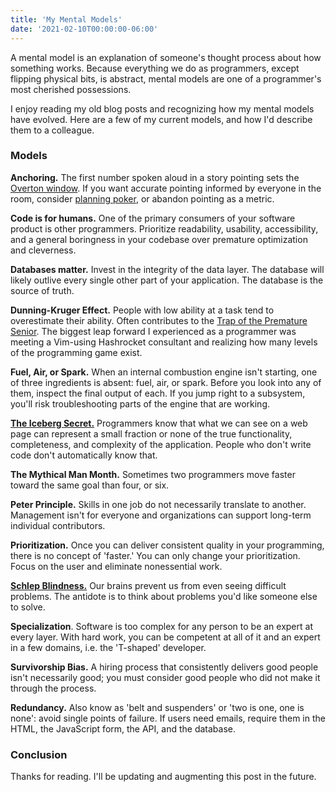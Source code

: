 ```yaml
---
title: 'My Mental Models'
date: '2021-02-10T00:00:00-06:00'
---
```


A mental model is an explanation of someone's thought process about how
something works. Because everything we do as programmers, except flipping
physical bits, is abstract, mental models are one of a programmer's most
cherished possessions.

I enjoy reading my old blog posts and recognizing how my mental models have
evolved. Here are a few of my current models, and how I'd describe them to a
colleague.

### Models

**Anchoring.** The first number spoken aloud in a story pointing sets the
[Overton window][overton]. If you want accurate pointing informed by everyone
in the room, consider [planning poker][poker], or abandon pointing as a metric.

**Code is for humans.** One of the primary consumers of your software product
is other programmers. Prioritize readability, usability, accessibility, and a
general boringness in your codebase over premature optimization and cleverness.

**Databases matter.** Invest in the integrity of the data layer. The database
will likely outlive every single other part of your application. The database
is the source of truth.

**Dunning-Kruger Effect.** People with low ability at a task tend to
overestimate their ability. Often contributes to the [Trap of the Premature
Senior][trap].  The biggest leap forward I experienced as a programmer was
meeting a Vim-using Hashrocket consultant and realizing how many levels of the
programming game exist.

**Fuel, Air, or Spark.** When an internal combustion engine isn't starting, one
of three ingredients is absent: fuel, air, or spark. Before you look into any
of them, inspect the final output of each. If you jump right to a subsystem,
you'll risk troubleshooting parts of the engine that are working.

[**The Iceberg Secret.**][iceberg] Programmers know that what we can see on a
web page can represent a small fraction or none of the true functionality,
completeness, and complexity of the application. People who don't write code
don't automatically know that.

**The Mythical Man Month.** Sometimes two programmers move faster toward the
same goal than four, or six.

**Peter Principle.** Skills in one job do not necessarily translate to another.
Management isn't for everyone and organizations can support long-term
individual contributors.

**Prioritization.** Once you can deliver consistent quality in your
programming, there is no concept of 'faster.' You can only change your
prioritization. Focus on the user and eliminate nonessential work.

[**Schlep Blindness.**][schlep] Our brains prevent us from even seeing
difficult problems. The antidote is to think about problems you'd like someone
else to solve.

**Specialization**. Software is too complex for any person to be an expert at
every layer. With hard work, you can be competent at all of it and an expert in
a few domains, i.e. the 'T-shaped' developer.

**Survivorship Bias.** A hiring process that consistently delivers good people
isn't necessarily good; you must consider good people who did not make it
through the process.

**Redundancy.** Also know as 'belt and suspenders' or 'two is one, one is
none': avoid single points of failure. If users need emails, require them in
the HTML, the JavaScript form, the API, and the database.

### Conclusion

Thanks for reading. I'll be updating and augmenting this post in the future.

[iceberg]: https://www.joelonsoftware.com/2002/02/13/the-iceberg-secret-revealed/
[overton]: https://en.wikipedia.org/wiki/Overton_window
[poker]: https://hashrocket.com/blog/posts/planning-poker-speed-mode
[schlep]: http://paulgraham.com/schlep.html
[trap]: https://charity.wtf/2020/11/01/questionable-advice-the-trap-of-the-premature-senior/
